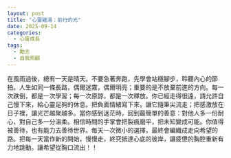 ```yaml
---
layout: post
title: "心靈雞湯：前行的光"
date: 2025-09-14
categories:
  - 心靈成長
tags:
  - 勵志
  - 自我照顧
---
```


在風雨過後，總有一天是晴天。不要急著奔跑，先學會站穩腳步，聆聽內心的節拍。人生如同一條長路，偶爾迷霧，偶爾明亮；重要的是不放棄前進的方向。每一次跌倒，都是一次學習；每一次原諒，都是一次釋放。你已經走得很遠，請允許自己慢下來，給心靈足夠的休息。把負面情緒寫下來，讓它隨筆尖流走；把感激放在日子裡，讓光芒越聚越多。當你感到迷茫時，回到最簡單的善意：對他人多一份耐心，對自己多一分溫柔。相信時間的手掌會把裂痕磨平，把未知變成可能。你值得被善待，也有能力去善待世界。每天一次微小的選擇，最終會編織成走向希望的路。把每一天當作新的開始，慢慢走，終究抵達心底的彼岸，讓疲憊的胸腔重新有力地跳動。讓希望從胸口流出！！